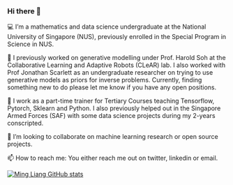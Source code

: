 ### Hi there 👋

💻 I’m a mathematics and data science undergraduate at the National University of Singapore (NUS), previously enrolled in the Special Program in Science in NUS. 

🧠 I previously worked on generative modelling under Prof. Harold Soh at the Collaborative Learning and Adaptive Robots (CLeAR) lab. I also worked with Prof Jonathan Scarlett as an undergraduate researcher on trying to use generative models as priors for inverse problems. Currently, finding something new to do please let me know if you have any open positions. 

💼 I work as a part-time trainer for Tertiary Courses teaching Tensorflow, Pytorch, Sklearn and Python. I also previously helped out in the Singapore Armed Forces (SAF) with some data science projects during my 2-years conscripted. 

👯 I’m looking to collaborate on machine learning research or open source projects. 

📫 How to reach me: You either reach me out on twitter, linkedin or email. 

[![Ming Liang GitHub stats](https://github-readme-stats.vercel.app/api?username=neoanarika)](https://github.com/neoanarika/github-readme-stats)
